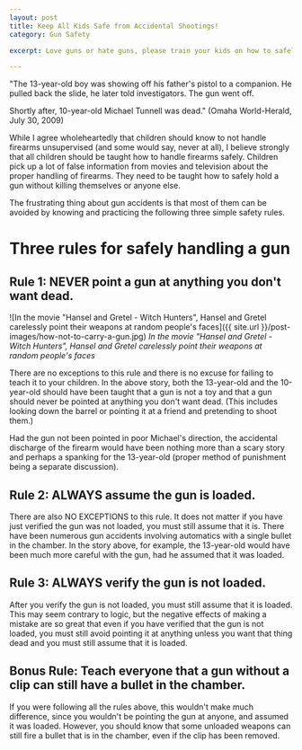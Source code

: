 ```yaml
---
layout: post
title: Keep All Kids Safe from Accidental Shootings!
category: Gun Safety

excerpt: Love guns or hate guns, please train your kids on how to safely avoid accidental discharge of a firearm!

---
```


"The 13-year-old boy was showing off his father's pistol to a companion. He pulled back the slide, he later told investigators. The gun went off.

Shortly after, 10-year-old Michael Tunnell was dead." (Omaha World-Herald, July 30, 2009)

While I agree wholeheartedly that children should know to not handle firearms unsupervised (and some would say, never at all), I believe strongly that all children should be taught how to handle firearms safely. Children pick up a lot of false information from movies and television about the proper handling of firearms. They need to be taught how to safely hold a gun without killing themselves or anyone else.

The frustrating thing about gun accidents is that most of them can be avoided by knowing and practicing the following three simple safety rules.

# Three rules for safely handling a gun

## Rule 1: NEVER point a gun at anything you don't want dead. 

![In the movie "Hansel and Gretel - Witch Hunters", Hansel and Gretel carelessly point their weapons at random people's faces]({{ site.url }}/post-images/how-not-to-carry-a-gun.jpg)
*In the movie "Hansel and Gretel - Witch Hunters", Hansel and Gretel carelessly point their weapons at random people's faces*

There are no exceptions to this rule and there is no excuse for failing to teach it to your children. In the above story, both the 13-year-old and the 10-year-old should have been taught that a gun is not a toy and that a gun should never be pointed at anything you don't want dead. (This includes looking down the barrel or pointing it at a friend and pretending to shoot them.)

Had the gun not been pointed in poor Michael's direction, the accidental discharge of the firearm would have been nothing more than a scary story and perhaps a spanking for the 13-year-old (proper method of punishment being a separate discussion).

## Rule 2: ALWAYS assume the gun is loaded. 

There are also NO EXCEPTIONS to this rule. It does not matter if you have just verified the gun was not loaded, you must still assume that it is. There have been numerous gun accidents involving automatics with a single bullet in the chamber. In the story above, for example, the 13-year-old would have been much more careful with the gun, had he assumed that it was loaded.

## Rule 3: ALWAYS verify the gun is not loaded. 

After you verify the gun is not loaded, you must still assume that it is loaded. This may seem contrary to logic, but the negative effects of making a mistake are so great that even if you have verified that the gun is not loaded, you must still avoid pointing it at anything unless you want that thing dead and you must still assume that it is loaded.

## Bonus Rule: Teach everyone that a gun without a clip can still have a bullet in the chamber.

If you were following all the rules above, this wouldn't make much difference, since you wouldn't be pointing the gun at anyone, and assumed it was loaded.  However, you should know that some unloaded weapons can still fire a bullet that is in the chamber, even if the clip has been removed.


